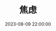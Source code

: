 ---
title: 焦虑
date: 2023-08-09 22:00:00
permalink:  /精神分析/焦虑/
categories:
- 哲学
- 精神分析
tags:
- 焦虑
---